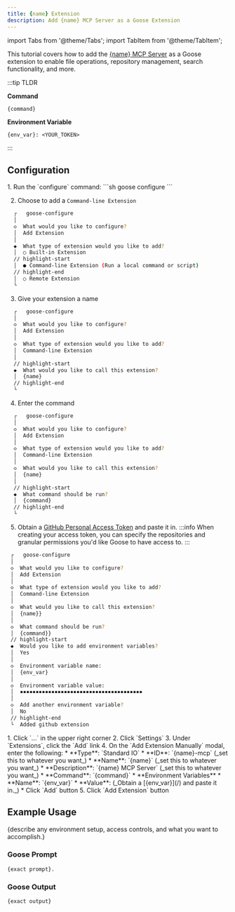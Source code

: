 ```yaml
---
title: {name} Extension
description: Add {name} MCP Server as a Goose Extension
---
```


import Tabs from '@theme/Tabs';
import TabItem from '@theme/TabItem';


This tutorial covers how to add the [{name} MCP Server](/) as a Goose extension to enable file operations, repository management, search functionality, and more.


:::tip TLDR

**Command**
```sh
{command}
```

**Environment Variable**
```
{env_var}: <YOUR_TOKEN>
```
:::

## Configuration

<Tabs groupId="interface">
  <TabItem value="cli" label="Goose CLI" default>
  1. Run the `configure` command:
  ```sh
  goose configure
  ```

  2. Choose to add a `Command-line Extension`
  ```sh
    ┌   goose-configure 
    │
    ◇  What would you like to configure?
    │  Add Extension 
    │
    ◆  What type of extension would you like to add?
    │  ○ Built-in Extension 
    // highlight-start    
    │  ● Command-line Extension (Run a local command or script)
    // highlight-end    
    │  ○ Remote Extension 
    └ 
  ```

  3. Give your extension a name
  ```sh
    ┌   goose-configure 
    │
    ◇  What would you like to configure?
    │  Add Extension 
    │
    ◇  What type of extension would you like to add?
    │  Command-line Extension 
    │
    // highlight-start
    ◆  What would you like to call this extension?
    │  {name}
    // highlight-end
    └ 
  ```

  4. Enter the command
  ```sh
    ┌   goose-configure 
    │
    ◇  What would you like to configure?
    │  Add Extension 
    │
    ◇  What type of extension would you like to add?
    │  Command-line Extension 
    │
    ◇  What would you like to call this extension?
    │  {name}
    │
    // highlight-start
    ◆  What command should be run?
    │  {command}
    // highlight-end
    └ 
  ```  

  5. Obtain a [GitHub Personal Access Token](https://github.com/settings/personal-access-tokens) and paste it in.
  :::info
  When creating your access token, you can specify the repositories and granular permissions you'd like Goose to have access to.
  :::

   ```sh
    ┌   goose-configure 
    │
    ◇  What would you like to configure?
    │  Add Extension 
    │
    ◇  What type of extension would you like to add?
    │  Command-line Extension 
    │
    ◇  What would you like to call this extension?
    │  {name}}
    │
    ◇  What command should be run?
    │  {command}}
    // highlight-start
    ◆  Would you like to add environment variables?
    │  Yes 
    │
    ◇  Environment variable name:
    │  {env_var}
    │
    ◇  Environment variable value:
    │  ▪▪▪▪▪▪▪▪▪▪▪▪▪▪▪▪▪▪▪▪▪▪▪▪▪▪▪▪▪▪▪▪▪▪▪▪▪▪▪
    │
    ◇  Add another environment variable?
    │  No 
    // highlight-end
    └  Added github extension
  ```  

  </TabItem>
  <TabItem value="ui" label="Goose Desktop">
  1. Click `...` in the upper right corner
  2. Click `Settings`
  3. Under `Extensions`, click the `Add` link
  4. On the `Add Extension Manually` modal, enter the following:
        * **Type**: `Standard IO`
        * **ID**: `{name}-mcp` (_set this to whatever you want_)
        * **Name**: `{name}` (_set this to whatever you want_)
        * **Description**: `{name} MCP Server` (_set this to whatever you want_)
        * **Command**: `{command}`
        * **Environment Variables**
            * **Name**: `{env_var}`
            * **Value**: (_Obtain a [{env_var}](/) and paste it in._)
            * Click `Add` button
  5. Click `Add Extension` button
  </TabItem>
</Tabs>

## Example Usage

{describe any environment setup, access controls, and what you want to accomplish.}

### Goose Prompt
```
{exact prompt}.
```

### Goose Output

```
{exact output}
```